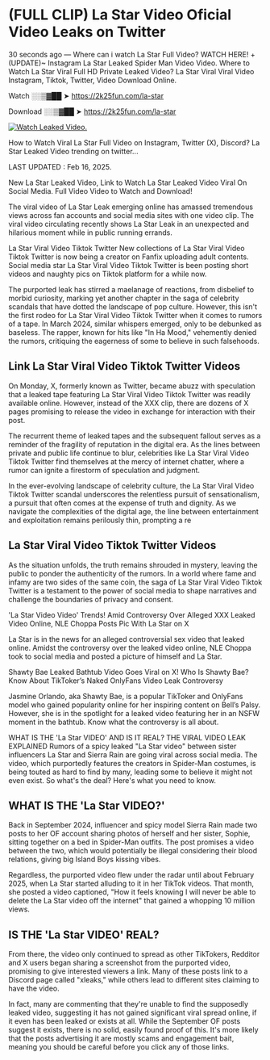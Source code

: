 # (FULL CLIP) La Star Video Oficial Video Leaks on Twitter

30 seconds ago — Where can i watch La Star Full Video? WATCH HERE! +(UPDATE)~ Instagram La Star Leaked Spider Man Video Video. Where to Watch La Star Viral Full HD Private Leaked Video? La Star Viral Viral Video Instagram, Tiktok, Twitter, Video Download Online.

Watch ░░▒▓██ ➤ https://2k25fun.com/la-star

Download ░░▒▓██ ➤ https://2k25fun.com/la-star

[![Watch Leaked Video.](https://miro.medium.com/v2/resize:fit:828/format:webp/1*cilzJN44JGOrTw9NJCrNHA.gif "Watch Leaked Video")](https://2k25fun.com/la-star)

How to Watch Viral La Star Full Video on Instagram, Twitter (X), Discord? La Star Leaked Video trending on twitter...

LAST UPDATED : Feb 16, 2025.

New La Star Leaked Video, Link to Watch La Star Leaked Video Viral On Social Media. Full Video Video to Watch and Download!

The viral video of La Star Leak emerging online has amassed tremendous views across fan accounts and social media sites with one video clip. The viral video circulating recently shows La Star Leak in an unexpected and hilarious moment while in public running errands.

La Star Viral Video Tiktok Twitter New collections of La Star Viral Video Tiktok Twitter is now being a creator on Fanfix uploading adult contents. Social media star La Star Viral Video Tiktok Twitter is been posting short videos and naughty pics on Tiktok platform for a while now.

The purported leak has stirred a maelanage of reactions, from disbelief to morbid curiosity, marking yet another chapter in the saga of celebrity scandals that have dotted the landscape of pop culture. However, this isn't the first rodeo for La Star Viral Video Tiktok Twitter when it comes to rumors of a tape. In March 2024, similar whispers emerged, only to be debunked as baseless. The rapper, known for hits like "In Ha Mood," vehemently denied the rumors, critiquing the eagerness of some to believe in such falsehoods.

## Link La Star Viral Video Tiktok Twitter Videos

On Monday, X, formerly known as Twitter, became abuzz with speculation that a leaked tape featuring La Star Viral Video Tiktok Twitter was readily available online. However, instead of the XXX clip, there are dozens of X pages promising to release the video in exchange for interaction with their post.

The recurrent theme of leaked tapes and the subsequent fallout serves as a reminder of the fragility of reputation in the digital era. As the lines between private and public life continue to blur, celebrities like La Star Viral Video Tiktok Twitter find themselves at the mercy of internet chatter, where a rumor can ignite a firestorm of speculation and judgment.

In the ever-evolving landscape of celebrity culture, the La Star Viral Video Tiktok Twitter scandal underscores the relentless pursuit of sensationalism, a pursuit that often comes at the expense of truth and dignity. As we navigate the complexities of the digital age, the line between entertainment and exploitation remains perilously thin, prompting a re

##  La Star Viral Video Tiktok Twitter Videos

As the situation unfolds, the truth remains shrouded in mystery, leaving the public to ponder the authenticity of the rumors. In a world where fame and infamy are two sides of the same coin, the saga of La Star Viral Video Tiktok Twitter is a testament to the power of social media to shape narratives and challenge the boundaries of privacy and consent.

'La Star Video Video' Trends! Amid Controversy Over Alleged XXX Leaked Video Online, NLE Choppa Posts Pic With La Star on X

La Star is in the news for an alleged controversial sex video that leaked online. Amidst the controversy over the leaked video online, NLE Choppa took to social media and posted a picture of himself and La Star.

Shawty Bae Leaked Bathtub Video Goes Viral on X! Who Is Shawty Bae? Know About TikToker’s Naked OnlyFans Video Leak Controversy

Jasmine Orlando, aka Shawty Bae, is a popular TikToker and OnlyFans model who gained popularity online for her inspiring content on Bell’s Palsy. However, she is in the spotlight for a leaked video featuring her in an NSFW moment in the bathtub. Know what the controversy is all about.

WHAT IS THE 'La Star VIDEO' AND IS IT REAL? THE VIRAL VIDEO LEAK EXPLAINED Rumors of a spicy leaked "La Star video" between sister influencers La Star and Sierra Rain are going viral across social media. The video, which purportedly features the creators in Spider-Man costumes, is being touted as hard to find by many, leading some to believe it might not even exist. So what's the deal? Here's what you need to know.

## WHAT IS THE 'La Star VIDEO?'

Back in September 2024, influencer and spicy model Sierra Rain made two posts to her OF account sharing photos of herself and her sister, Sophie, sitting together on a bed in Spider-Man outfits. The post promises a video between the two, which would potentially be illegal considering their blood relations, giving big Island Boys kissing vibes.

Regardless, the purported video flew under the radar until about February 2025, when La Star started alluding to it in her TikTok videos. That month, she posted a video captioned, "How it feels knowing I will never be able to delete the La Star video off the internet" that gained a whopping 10 million views.

## IS THE 'La Star VIDEO' REAL?

From there, the video only continued to spread as other TikTokers, Redditor and X users began sharing a screenshot from the purported video, promising to give interested viewers a link. Many of these posts link to a Discord page called "xleaks," while others lead to different sites claiming to have the video.

In fact, many are commenting that they're unable to find the supposedly leaked video, suggesting it has not gained significant viral spread online, if it even has been leaked or exists at all. While the September OF posts suggest it exists, there is no solid, easily found proof of this. It's more likely that the posts advertising it are mostly scams and engagement bait, meaning you should be careful before you click any of those links.